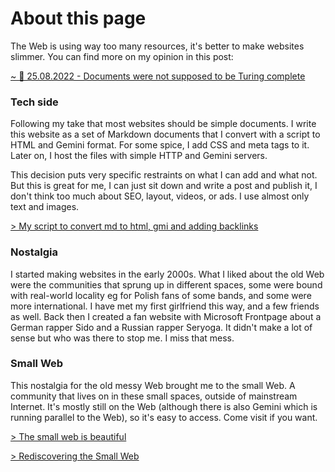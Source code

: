 # About this page

The Web is using way too many resources, it's better to make websites slimmer. You can find more on my opinion in this post:

[~ 💛 25.08.2022 - Documents were not supposed to be Turing complete](documents-were-not-supposed-to-be.html)

### Tech side

Following my take that most websites should be simple documents. I write this website as a set of Markdown documents that I convert with a script to HTML and Gemini format. For some spice, I add CSS and meta tags to it. Later on, I host the files with simple HTTP and Gemini servers.

This decision puts very specific restraints on what I can add and what not. But this is great for me, I can just sit down and write a post and publish it, I don't think too much about SEO, layout, videos, or ads. I use almost only text and images.

[> My script to convert md to html, gmi and adding backlinks](https://github.com/mayakarabula/mysite/blob/main/md.js)

### Nostalgia

I started making websites in the early 2000s. What I liked about the old Web were the communities that sprung up in different spaces, some were bound with real-world locality eg for Polish fans of some bands, and some were more international. I have met my first girlfriend this way, and a few friends as well. Back then I created a fan website with Microsoft Frontpage about a German rapper Sido and a Russian rapper Seryoga. It didn't make a lot of sense but who was there to stop me. I miss that mess.

### Small Web

This nostalgia for the old messy Web brought me to the small Web. A community that lives on in these small spaces, outside of mainstream Internet. It's mostly still on the Web (although there is also Gemini which is running parallel to the Web), so it's easy to access. Come visit if you want.

[> The small web is beautiful](https://benhoyt.com/writings/the-small-web-is-beautiful/)

[> Rediscovering the Small Web](https://neustadt.fr/essays/the-small-web/)
